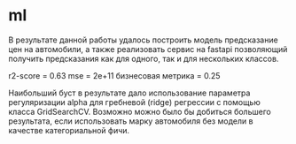 # ml

В результате данной работы удалось построить модель предсказание цен на автомобили, а также реализовать сервис на fastapi позволяющий получить предсказания как для одного, так и для нескольких классов.

r2-score = 0.63
mse = 2e+11
бизнесовая метрика = 0.25

Наибольший буст в результате дало использование параметра регуляризации alpha для гребневой (ridge) регрессии с помощью класса GridSearchCV. Возможно можно было бы добиться большего результата, если использовать марку автомобиля без модели в качестве категориальной фичи.

